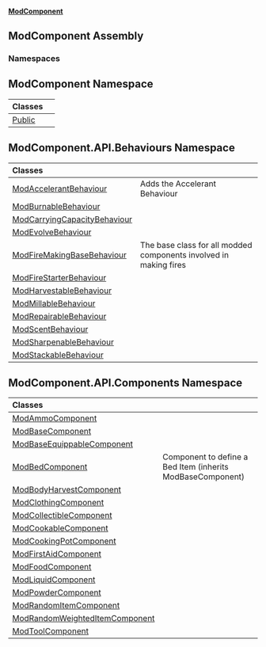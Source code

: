 #### [ModComponent](index.md 'index')

## ModComponent Assembly
### Namespaces

<a name='ModComponent'></a>

## ModComponent Namespace

| Classes | |
| :--- | :--- |
| [Public](Public.md 'ModComponent.Public') | |

<a name='ModComponent.API.Behaviours'></a>

## ModComponent.API.Behaviours Namespace

| Classes | |
| :--- | :--- |
| [ModAccelerantBehaviour](ModAccelerantBehaviour.md 'ModComponent.API.Behaviours.ModAccelerantBehaviour') | Adds the Accelerant Behaviour |
| [ModBurnableBehaviour](ModBurnableBehaviour.md 'ModComponent.API.Behaviours.ModBurnableBehaviour') | |
| [ModCarryingCapacityBehaviour](ModCarryingCapacityBehaviour.md 'ModComponent.API.Behaviours.ModCarryingCapacityBehaviour') | |
| [ModEvolveBehaviour](ModEvolveBehaviour.md 'ModComponent.API.Behaviours.ModEvolveBehaviour') | |
| [ModFireMakingBaseBehaviour](ModFireMakingBaseBehaviour.md 'ModComponent.API.Behaviours.ModFireMakingBaseBehaviour') | The base class for all modded components involved in making fires |
| [ModFireStarterBehaviour](ModFireStarterBehaviour.md 'ModComponent.API.Behaviours.ModFireStarterBehaviour') | |
| [ModHarvestableBehaviour](ModHarvestableBehaviour.md 'ModComponent.API.Behaviours.ModHarvestableBehaviour') | |
| [ModMillableBehaviour](ModMillableBehaviour.md 'ModComponent.API.Behaviours.ModMillableBehaviour') | |
| [ModRepairableBehaviour](ModRepairableBehaviour.md 'ModComponent.API.Behaviours.ModRepairableBehaviour') | |
| [ModScentBehaviour](ModScentBehaviour.md 'ModComponent.API.Behaviours.ModScentBehaviour') | |
| [ModSharpenableBehaviour](ModSharpenableBehaviour.md 'ModComponent.API.Behaviours.ModSharpenableBehaviour') | |
| [ModStackableBehaviour](ModStackableBehaviour.md 'ModComponent.API.Behaviours.ModStackableBehaviour') | |

<a name='ModComponent.API.Components'></a>

## ModComponent.API.Components Namespace

| Classes | |
| :--- | :--- |
| [ModAmmoComponent](ModAmmoComponent.md 'ModComponent.API.Components.ModAmmoComponent') | |
| [ModBaseComponent](ModBaseComponent.md 'ModComponent.API.Components.ModBaseComponent') | |
| [ModBaseEquippableComponent](ModBaseEquippableComponent.md 'ModComponent.API.Components.ModBaseEquippableComponent') | |
| [ModBedComponent](ModBedComponent.md 'ModComponent.API.Components.ModBedComponent') | Component to define a Bed Item (inherits ModBaseComponent) |
| [ModBodyHarvestComponent](ModBodyHarvestComponent.md 'ModComponent.API.Components.ModBodyHarvestComponent') | |
| [ModClothingComponent](ModClothingComponent.md 'ModComponent.API.Components.ModClothingComponent') | |
| [ModCollectibleComponent](ModCollectibleComponent.md 'ModComponent.API.Components.ModCollectibleComponent') | |
| [ModCookableComponent](ModCookableComponent.md 'ModComponent.API.Components.ModCookableComponent') | |
| [ModCookingPotComponent](ModCookingPotComponent.md 'ModComponent.API.Components.ModCookingPotComponent') | |
| [ModFirstAidComponent](ModFirstAidComponent.md 'ModComponent.API.Components.ModFirstAidComponent') | |
| [ModFoodComponent](ModFoodComponent.md 'ModComponent.API.Components.ModFoodComponent') | |
| [ModLiquidComponent](ModLiquidComponent.md 'ModComponent.API.Components.ModLiquidComponent') | |
| [ModPowderComponent](ModPowderComponent.md 'ModComponent.API.Components.ModPowderComponent') | |
| [ModRandomItemComponent](ModRandomItemComponent.md 'ModComponent.API.Components.ModRandomItemComponent') | |
| [ModRandomWeightedItemComponent](ModRandomWeightedItemComponent.md 'ModComponent.API.Components.ModRandomWeightedItemComponent') | |
| [ModToolComponent](ModToolComponent.md 'ModComponent.API.Components.ModToolComponent') | |
